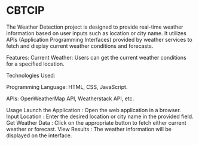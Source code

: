 # CBTCIP

The Weather Detection project is designed to provide real-time weather information based on user inputs such as location or city name. It utilizes APIs (Application Programming Interfaces) provided by weather services to fetch and display current weather conditions and forecasts.

Features: Current Weather: Users can get the current weather conditions for a specified location.

Technologies Used:

Programming Language: HTML, CSS, JavaScript.

APIs: OpenWeatherMap API, Weatherstack API, etc.

Usage
Launch the Application : Open the web application in a browser.
Input Location : Enter the desired location or city name in the provided field.
Get Weather Data : Click on the appropriate button to fetch either current weather or forecast.
View Results : The weather information will be displayed on the interface.
